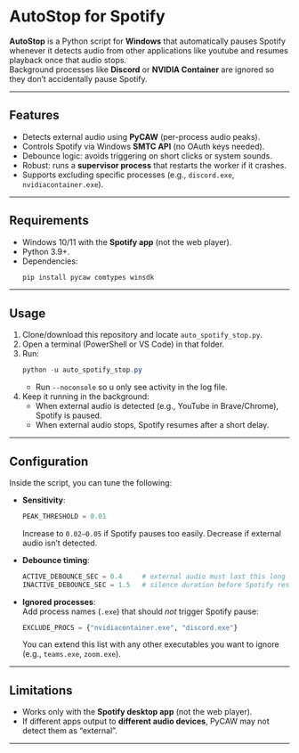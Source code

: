 # AutoStop for Spotify

**AutoStop** is a Python script for **Windows** that automatically pauses Spotify whenever it detects audio from other applications like youtube and resumes playback once that audio stops.  
Background processes like **Discord** or **NVIDIA Container** are ignored so they don’t accidentally pause Spotify.

---

## Features

- Detects external audio using **PyCAW** (per-process audio peaks).
- Controls Spotify via Windows **SMTC API** (no OAuth keys needed).
- Debounce logic: avoids triggering on short clicks or system sounds.
- Robust: runs a **supervisor process** that restarts the worker if it crashes.
- Supports excluding specific processes (e.g., `discord.exe`, `nvidiacontainer.exe`).

---

## Requirements

- Windows 10/11 with the **Spotify app** (not the web player).
- Python 3.9+.
- Dependencies:
  ```powershell
  pip install pycaw comtypes winsdk
  ```

---

## Usage

1. Clone/download this repository and locate `auto_spotify_stop.py`.
2. Open a terminal (PowerShell or VS Code) in that folder.
3. Run:
   ```powershell
   python -u auto_spotify_stop.py
   ```
   - Run `--noconsole`  so u only see activity in the log file.
4. Keep it running in the background:
   - When external audio is detected (e.g., YouTube in Brave/Chrome), Spotify is paused.
   - When external audio stops, Spotify resumes after a short delay.

---

## Configuration

Inside the script, you can tune the following:

- **Sensitivity**:
  ```python
  PEAK_THRESHOLD = 0.01
  ```
  Increase to `0.02–0.05` if Spotify pauses too easily. Decrease if external audio isn’t detected.

- **Debounce timing**:
  ```python
  ACTIVE_DEBOUNCE_SEC = 0.4     # external audio must last this long to trigger pause
  INACTIVE_DEBOUNCE_SEC = 1.5   # silence duration before Spotify resumes
  ```

- **Ignored processes**:  
  Add process names (`.exe`) that should *not* trigger Spotify pause:
  ```python
  EXCLUDE_PROCS = {"nvidiacontainer.exe", "discord.exe"}
  ```
  You can extend this list with any other executables you want to ignore (e.g., `teams.exe`, `zoom.exe`).

---

## Limitations

- Works only with the **Spotify desktop app** (not the web player).
- If different apps output to **different audio devices**, PyCAW may not detect them as “external”.

---
